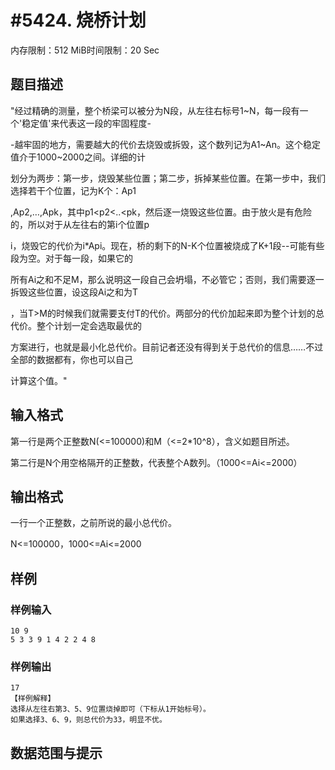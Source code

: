 # #5424. 烧桥计划

内存限制：512 MiB时间限制：20 Sec

## 题目描述

"经过精确的测量，整个桥梁可以被分为N段，从左往右标号1~N，每一段有一个'稳定值'来代表这一段的牢固程度-

-越牢固的地方，需要越大的代价去烧毁或拆毁，这个数列记为A1~An。这个稳定值介于1000~2000之间。详细的计

划分为两步：第一步，烧毁某些位置；第二步，拆掉某些位置。在第一步中，我们选择若干个位置，记为K个：Ap1

,Ap2,&hellip;,Apk，其中p1<p2<..<pk，然后逐一烧毁这些位置。由于放火是有危险的，所以对于从左往右的第i个位置p

i，烧毁它的代价为i*Api。现在，桥的剩下的N-K个位置被烧成了K+1段--可能有些段为空。对于每一段，如果它的

所有Ai之和不足M，那么说明这一段自己会坍塌，不必管它；否则，我们需要逐一拆毁这些位置，设这段Ai之和为T

，当T>M的时候我们就需要支付T的代价。两部分的代价加起来即为整个计划的总代价。整个计划一定会选取最优的

方案进行，也就是最小化总代价。目前记者还没有得到关于总代价的信息&hellip;&hellip;不过全部的数据都有，你也可以自己

计算这个值。"

## 输入格式

第一行是两个正整数N(<=100000)和M（<=2*10^8），含义如题目所述。 

第二行是N个用空格隔开的正整数，代表整个A数列。（1000<=Ai<=2000）

## 输出格式

一行一个正整数，之前所说的最小总代价。

N<=100000，1000<=Ai<=2000

## 样例

### 样例输入

    
    10 9
    5 3 3 9 1 4 2 2 4 8
    

### 样例输出

    
    17
    【样例解释】
    选择从左往右第3、5、9位置烧掉即可（下标从1开始标号）。
    如果选择3、6、9，则总代价为33，明显不优。
    

## 数据范围与提示
